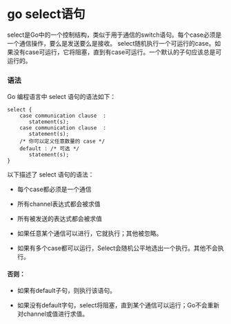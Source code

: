 # go select语句
select是Go中的一个控制结构，类似于用于通信的switch语句。每个case必须是一个通信操作，要么是发送要么是接收。
select随机执行一个可运行的case。如果没有case可运行，它将阻塞，直到有case可运行。一个默认的子句应该总是可运行的。

### 语法

Go 编程语言中 select 语句的语法如下：

```
select {
    case communication clause  :
       statement(s);      
    case communication clause  :
       statement(s); 
    /* 你可以定义任意数量的 case */
    default : /* 可选 */
       statement(s);
}
```
以下描述了 select 语句的语法：

- 每个case都必须是一个通信
 
- 所有channel表达式都会被求值

- 所有被发送的表达式都会被求值

- 如果任意某个通信可以进行，它就执行；其他被忽略。
- 如果有多个case都可以运行，Select会随机公平地选出一个执行。其他不会执行。 

#### 否则：

- 如果有default子句，则执行该语句。
 
- 如果没有default字句，select将阻塞，直到某个通信可以运行；Go不会重新对channel或值进行求值。
 